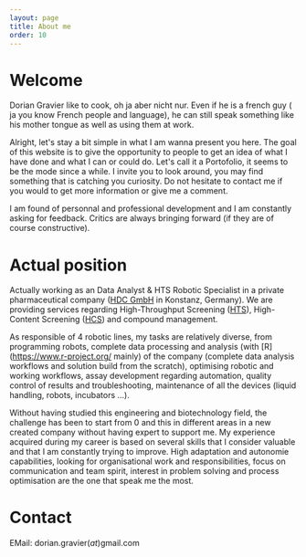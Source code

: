 ```yaml
---
layout: page
title: About me
order: 10
---
```

# Welcome

Dorian Gravier like to cook, oh ja aber nicht nur. Even if he is a french guy ( ja you know French people and language), he can still speak something like his mother tongue as well as using them at work.

Alright, let's stay a bit simple in what I am wanna present you here. The goal of this website is to give the opportunity to people to get an idea of what I have done and what I can or could do. Let's call it a Portofolio, it seems to be the mode since a while.
I invite you to look around, you may find something that is catching you curiosity. Do not hesitate to contact me if you would to get more information or give me a comment.

I am found of personnal and professional development and I am constantly asking for feedback. Critics are always bringing forward (if they are of course constructive).

# Actual position

Actually working as an Data Analyst & HTS Robotic Specialist in a private pharmaceutical company ([HDC GmbH](http://hit-discovery.de/index.php?id=2) in Konstanz, Germany). We are providing services regarding High-Throughput Screening ([HTS](http://en.wikipedia.org/wiki/High-throughput_screening)), High-Content Screening ([HCS](https://en.wikipedia.org/wiki/High-content_screening)) and compound management.

As responsible of 4 robotic lines, my tasks are relatively diverse, from programming robots, complete data processing and analysis (with [R](https://www.r-project.org/ mainly) of the company (complete data analysis workflows and solution build from the scratch), optimising robotic and working workflows, assay development regarding automation, quality control of results and troubleshooting, maintenance of all the devices (liquid handling, robots, incubators ...).

Without having studied this engineering and biotechnology field, the challenge has been to start from 0 and this in different areas in a new created company without having expert to support me.
My experience acquired during my career is based on several skills that I consider valuable and that I am constantly trying to improve. High adaptation and autonomie capabilities, looking for organisational work  and responsibilities, focus on communication and team spirit, interest in problem solving and process optimisation are the one that speak me the most.



# Contact
EMail: dorian.gravier(*at*)gmail.com

